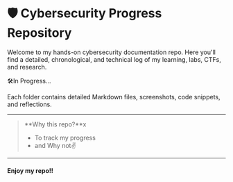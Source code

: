 # 🛡️ Cybersecurity Progress Repository

Welcome to my hands-on cybersecurity documentation repo. Here you'll find a detailed, chronological, and technical log of my learning, labs, CTFs, and research.

🛠️In Progress...

Each folder contains detailed Markdown files, screenshots, code snippets, and reflections.

---

> **Why this repo?**x
> - To track my progress
> - and Why not✌️

---

<h4> Enjoy my repo!! </h4> 


